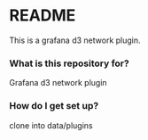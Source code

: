 # README #

This is a grafana d3 network plugin.

### What is this repository for? ###

Grafana d3 network plugin

### How do I get set up? ###

clone into  data/plugins

